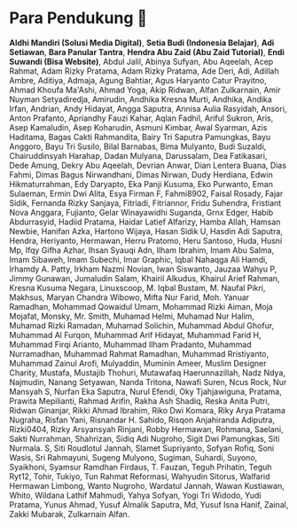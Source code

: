 # Para Pendukung 🚀

**Aldhi Mandiri (Solusi Media Digital)**,
**Setia Budi (Indonesia Belajar)**,
**Adi Setiawan**,
**Bara Panular Tantra**,
**Hendra Abu Zaid (Abu Zaid Tutorial)**,
**Endi Suwandi (Bisa Website)**,
Abdul Jalil,
Abinya Sufyan,
Abu Aqeelah,
Acep Rahmat,
Adam Rizky Pratama,
Adam Rizky Pratama,
Ade Deri,
Adi,
Adillah Ambre,
Aditiya,
Admaja,
Agung Bahtiar,
Agus Haryanto Catur Prayitno,
Ahmad Khoufa Ma'Ashi,
Ahmad Yoga,
Akip Ridwan,
Alfan Zulkarnain,
Amir Nuyman Setyadiredja,
Amirudin,
Andhika Kresna Murti,
Andhika,
Andika Irfan,
Andrian,
Andy Hidayat,
Angga Saputra,
Annisa Aulia Rasyidah,
Ansori,
Anton Prafanto,
Apriandhy Fauzi Kahar,
Aqlan Fadhil,
Ariful Sukron,
Aris,
Asep Kamaludin,
Asep Koharudin,
Asmuni Kimbar,
Awal Syarman,
Azis Haditama,
Bagas Cakti Rahmandita,
Bairy Tri Saputra Pamungkas,
Bayu Anggoro,
Bayu Tri Susilo,
Bilal Barnabas,
Bima Mulyanto,
Budi Suzaldi,
Chairuddinsyah Harahap,
Dadan Mulyana,
Darussalam,
Dea Fatikasari,
Dede Amung,
Dekry Abu Aqeelah,
Devrian Anwar,
Dian Lentera Buana,
Dias Fahmi,
Dimas Bagus Nirwandhani,
Dimas Nirwan,
Dudy Herdiana,
Edwin Hikmaturrahman,
Edy Daryapto,
Eka Panji Kusuma,
Eko Purwanto,
Eman Sulaeman,
Ermin Dwi Alita,
Esya Firman F,
Fahmi8902,
Faisal Rosady,
Fajar Sidik,
Fernanda Rizky Sanjaya,
Fitriadi,
Fitriannor,
Fridu Suhendra,
Fristiant Nova Anggara,
Fujianto,
Gelar Winayawidhi Suganda,
Grnx Edger,
Habib Abdurrasyid,
Hadiid Pratama,
Haidar Latief Alfarizy,
Hamba Allah,
Hamsan Newbie,
Hanifan Azka,
Hartono Wijaya,
Hasan Sidik U,
Hasdin Adi Saputra,
Hendra,
Heriyanto,
Hermawan,
Herru Pratomo,
Heru Santoso,
Huda,
Husni Mp,
Ifqy Gifha Azhar,
Ihsan Syauqi Adn,
Ilham Ibrahim,
Imam Abu Salma,
Imam Sibaweh,
Imam Subechi,
Imar Graphic,
Iqbal Nahaqga Ali Hamdi,
Irhamdy A. Patty,
Irkham Nazmi Novian,
Iwan Siswanto,
Jauzaa Wahyu P,
Jimmy Gunawan,
Jumaludin Salam,
Khairil Alkudus,
Khairul Arief Rahman,
Kresna Kusuma Negara,
Linuxscoop,
M. Iqbal Bustam,
M. Naufal Pikri,
Makhsus,
Maryan Chandra Wibowo,
Mifta Nur Farid,
Moh. Yanuar Ramadhan,
Mohammad Qowaidul Umam,
Mohammad Rizki Aiman,
Moja Mojafat,
Monsky,
Mr. Smith,
Muhamad Helmi,
Muhamad Nur Halim,
Muhamad Rizki Ramadan,
Muhamad Solichin,
Muhammad Abdul Ghofur,
Muhammad Al Furqon,
Muhammad Arif Hidayat,
Muhammad Farid H,
Muhammad Firqi Arianto,
Muhammad Ilham Pradanto,
Muhammad Nurramadhan,
Muhammad Rahmat Ramadhan,
Muhammad Rristiyanto,
Muhammad Zainul Arofi,
Mulyaddin,
Muminin Ameer,
Muslim Designer Charity,
Mustafa,
Mustajib Thohuri,
Mutawafaq Haerunnazillah,
Nadz Ndya,
Najmudin,
Nanang Setyawan,
Nanda Tritona,
Nawafi Suren,
Ncus Rock,
Nur Mansyah S,
Nurfan Eka Saputra,
Nurul Efendi,
Oky Tjahjawiguna,
Pratama,
Prawita Mepilianti,
Rahmad Arifin,
Rakha Ash Shadiq,
Reska Anita Putri,
Ridwan Ginanjar,
Rikki Ahmad Ibrahim,
Riko Dwi Komara,
Riky Arya Pratama Nugraha,
Risfan Yani,
Risnandar H. Sahido,
Risqon Anjahiranda Adiputra,
Rizki0404,
Rizky Arsyansyah Rinjani,
Robby Hermawan,
Rohmana,
Saelani,
Sakti Nurrahman,
Shahrizan,
Sidiq Adi Nugroho,
Sigit Dwi Pamungkas,
Siti Nurmala. S,
Siti Roudlotul Jannah,
Slamet Supriyanto,
Sofyan Rofiq,
Soni Wasis,
Sri Rahmayuni,
Sugeng Mulyono,
Sugiman,
Suhardi,
Suyono,
Syaikhoni,
Syamsur Ramdhan Firdaus,
T. Fauzan,
Teguh Prihatin,
Teguh Ryt12,
Tohir,
Tukiyo,
Tun Rahmat Reformasi,
Wahyudin Sitorus,
Walfarid Hermawan Limbong,
Wanto Nugroho,
Wardatul Jannah,
Wawan Kustiawan,
Whito,
Wildana Lathif Mahmudi,
Yahya Sofyan,
Yogi Tri Widodo,
Yudi Pratama,
Yunus Ahmad,
Yusuf Almalik Saputra, Md,
Yusuf Isna Hanif,
Zainal,
Zakki Mubarak,
Zulkarnain Alfan.
